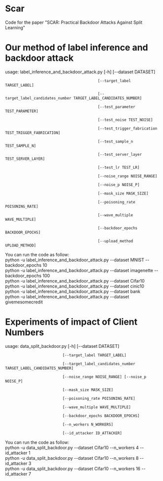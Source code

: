 # Scar
Code for the paper "SCAR: Practical Backdoor Attacks Against Split Learning"

# Our method of label inference and backdoor attack

usage: label_inference_and_backdoor_attack.py [-h] [--dataset DATASET]

                                              [--target_label TARGET_LABEL]
                                              
                                              [--target_label_candidates_number TARGET_LABEL_CANDIDATES_NUMBER]
                                              
                                              [--test_parameter TEST_PARAMETER]
                                              
                                              [--test_noise TEST_NOISE]
                                              
                                              [--test_trigger_fabrication TEST_TRIGGER_FABRICATION]
                                              
                                              [--test_sample_n TEST_SAMPLE_N]
                                              
                                              [--test_server_layer TEST_SERVER_LAYER]
                                              
                                              [--test_lr TEST_LR]
                                              
                                              [--noise_range NOISE_RANGE]
                                              
                                              [--noise_p NOISE_P]
                                              
                                              [--mask_size MASK_SIZE]
                                              
                                              [--poisoning_rate POISONING_RATE]
                                              
                                              [--wave_multiple WAVE_MULTIPLE]
                                              
                                              [--backdoor_epochs BACKDOOR_EPOCHS]
                                              
                                              [--upload_method UPLOAD_METHOD]
                                              

You can run the code as follow:  
python -u label_inference_and_backdoor_attack.py --dataset MNIST --backdoor_epochs 10  
python -u label_inference_and_backdoor_attack.py --dataset imagenette --backdoor_epochs 100  
python -u label_inference_and_backdoor_attack.py --dataset Cifar10  
python -u label_inference_and_backdoor_attack.py --dataset cinic10  
python -u label_inference_and_backdoor_attack.py --dataset bank  
python -u label_inference_and_backdoor_attack.py --dataset givemesomecredit  

# Experiments of impact of Client Numbers

usage: data_split_backdoor.py [-h] [--dataset DATASET]

                              [--target_label TARGET_LABEL]
                              
                              [--target_label_candidates_number TARGET_LABEL_CANDIDATES_NUMBER]
                              
                              [--noise_range NOISE_RANGE] [--noise_p NOISE_P]
                              
                              [--mask_size MASK_SIZE]
                              
                              [--poisoning_rate POISONING_RATE]
                              
                              [--wave_multiple WAVE_MULTIPLE]
                              
                              [--backdoor_epochs BACKDOOR_EPOCHS]
                              
                              [--n_workers N_WORKERS]
                              
                              [--id_attacker ID_ATTACKER]
                                               
You can run the code as follow:  
python -u data_split_backdoor.py --dataset Cifar10 --n_workers 4 --id_attacker 1  
python -u data_split_backdoor.py --dataset Cifar10 --n_workers 8 --id_attacker 3  
python -u data_split_backdoor.py --dataset Cifar10 --n_workers 16 --id_attacker 7  
